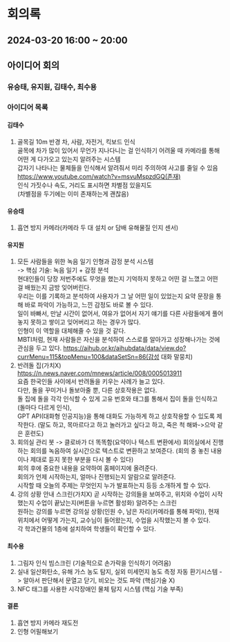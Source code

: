 # 회의록
## 2024-03-20 16:00 ~ 20:00
## 아이디어 회의
### 유승태, 유지원, 김태수, 최수용

### 아이디어 목록
   
#### 김태수
1. 골목길 10m 반경 차, 사람, 자전거, 킥보드 인식   
골목에 차가 많이 있어서 무언가 지나다니는 걸 인식하기 어려울 때 카메라를 통해 어떤 게 다가오고 있는지 알려주는 시스템   
갑자기 나타나는 물체들을 인식해서 알려줘서 미리 주의하여 사고를 줄일 수 있음   
https://www.youtube.com/watch?v=msvuMspzdGQ(존재)   
인식 가짓수나 속도, 거리도 표시하면 차별점 있을지도   
(차별점을 두기에는 이미 존재하는게 괜찮음)   
    
#### 유승태
1. 흡연 방지 카메라(카메라 두 대 설치 or 담배 유해물질 인지 센서)
   
#### 유지원
1. 모든 사람들을 위한 녹음 일기 인형과 감정 분석 시스템   
-> 핵심 기술: 녹음 일기 + 감정 분석   
현대인들이 당장 저번주에도 무엇을 했는지 기억하지 못하고 어떤 걸 느꼈고 어떤 걸 배웠는지 금방 잊어버린다.   
우리는 이를 기록하고 분석하여 사용자가 그 날 어떤 일이 있었는지 요약 문장을 통해 바로 파악이 가능하고, 느낀 감정도 바로 볼 수 있다.   
일이 바빠서, 만날 시간이 없어서, 여유가 없어서 자기 얘기를 다른 사람들에게 풀어놓지 못하고 쌓이고 잊어버리고 하는 경우가 많다.   
인형이 이 역할을 대체해줄 수 있을 것 같다.   
MBTI처럼, 현재 사람들은 자신을 분석하여 스스로를 알아가고 성장해나가는 것에 관심을 두고 있다.
https://aihub.or.kr/aihubdata/data/view.do?currMenu=115&topMenu=100&dataSetSn=86(감성 대화 말뭉치)
2. 반려돌 집(가치X)
https://n.news.naver.com/mnews/article/008/0005013911   
요즘 한국인들 사이에서 반려돌을 키우는 사례가 늘고 있다.   
다만, 돌을 꾸미거나 돌보아줄 뿐, 다른 상호작용은 없다.   
돌 집에 돌을 각각 인식할 수 있게 고유 번호와 태그를 통해서 집이 돌을 인식하고(돌마다 다르게 인식),   
GPT API(대화형 인공지능)을 통해 대화도 가능하게 하고 상호작용할 수 있도록 제작한다. (말도 하고, 목마르다고 하고 놀러가고 싶다고 하고, 죽은 척 해봐->으악 같은 훈련도)   
3. 회의실 관리 봇 -> 클로바가 더 똑똑함(요약이나 텍스트 변환에서)
회의실에서 진행하는 회의를 녹음하여 실시간으로 텍스트로 변환하고 보여준다. (회의 중 놓친 내용이나 제대로 듣지 못한 부분을 다시 볼 수 있다)   
회의 후에 중요한 내용을 요약하여 홈페이지에 올려준다.   
회의가 언제 시작하는지, 얼마나 진행되는지 알람으로 알려준다.   
시작할 때 오늘의 주제는 무엇인지 누가 발표하는지 등등 소개하게 할 수 있다.
4. 강의 상황 안내 스크린(가치X)
곧 시작하는 강의들을 보여주고, 위치와 수업이 시작했는지 수업이 끝났는지(버튼을 누르면 활성화) 알려주는 스크린   
원하는 강의를 누르면 강의실 상황(인원 수, 남은 자리(카메라를 통해 파악)), 현재 위치에서 어떻게 가는지, 교수님이 들어왔는지, 수업을 시작했는지 볼 수 있다.   
각 학과건물의 1층에 설치하여 학생들이 확인할 수 있다.
   
#### 최수용
1. 그림자 인식 빔스크린 (기술적으로 손가락을 인식하기 어려움)
2. 실내 일산화탄소, 유해 가스 농도 탐지, 실외 미세먼지 농도 측정 자동 환기시스템 -> 알아서 판단해서 문열고 닫기, 비오는 것도 파악 (핵심기술 X)
3. NFC 태그를 사용한 시각장애인 물체 탐지 시스템 (핵심 기술 부족)

#### 결론
1. 흡연 방지 카메라 재도전
2. 인형 어필해보기
